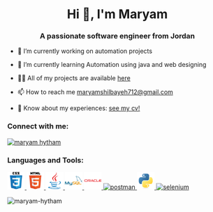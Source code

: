<h1 align="center">Hi 👋, I'm Maryam</h1>
<h3 align="center">A passionate software engineer from Jordan</h3>

- 🔭 I’m currently working on automation projects

- 🌱 I’m currently learning Automation using java and web designing

- 👨‍💻 All of my projects are available [here](https://www.canva.com/design/DAGcrI8yzzY/TMxd_sbQ89rzlHbEFpWteA/view?utm_content=DAGcrI8yzzY&utm_campaign=designshare&utm_medium=link2&utm_source=uniquelinks&utlId=he441ee8589)

- 📫 How to reach me maryamshilbayeh712@gmail.com

- 📄 Know about my experiences: [see my cv!](https://drive.google.com/file/d/192p-bZOSIphzpNQY2LtptK6ItnuO6gZp/view?usp=drivesdk)

<h3 align="left">Connect with me:</h3>
<p align="left">
<a href="https://linkedin.com/in/maryam hytham" target="blank"><img align="center" src="https://raw.githubusercontent.com/rahuldkjain/github-profile-readme-generator/master/src/images/icons/Social/linked-in-alt.svg" alt="maryam hytham" height="30" width="40" /></a>
</p>

<h3 align="left">Languages and Tools:</h3>
<p align="left"> <a href="https://www.w3schools.com/css/" target="_blank" rel="noreferrer"> <img src="https://raw.githubusercontent.com/devicons/devicon/master/icons/css3/css3-original-wordmark.svg" alt="css3" width="40" height="40"/> </a> <a href="https://www.w3.org/html/" target="_blank" rel="noreferrer"> <img src="https://raw.githubusercontent.com/devicons/devicon/master/icons/html5/html5-original-wordmark.svg" alt="html5" width="40" height="40"/> </a> <a href="https://www.java.com" target="_blank" rel="noreferrer"> <img src="https://raw.githubusercontent.com/devicons/devicon/master/icons/java/java-original.svg" alt="java" width="40" height="40"/> </a> <a href="https://www.mysql.com/" target="_blank" rel="noreferrer"> <img src="https://raw.githubusercontent.com/devicons/devicon/master/icons/mysql/mysql-original-wordmark.svg" alt="mysql" width="40" height="40"/> </a> <a href="https://www.oracle.com/" target="_blank" rel="noreferrer"> <img src="https://raw.githubusercontent.com/devicons/devicon/master/icons/oracle/oracle-original.svg" alt="oracle" width="40" height="40"/> </a> <a href="https://postman.com" target="_blank" rel="noreferrer"> <img src="https://www.vectorlogo.zone/logos/getpostman/getpostman-icon.svg" alt="postman" width="40" height="40"/> </a> <a href="https://www.python.org" target="_blank" rel="noreferrer"> <img src="https://raw.githubusercontent.com/devicons/devicon/master/icons/python/python-original.svg" alt="python" width="40" height="40"/> </a> <a href="https://www.selenium.dev" target="_blank" rel="noreferrer"> <img src="https://raw.githubusercontent.com/detain/svg-logos/780f25886640cef088af994181646db2f6b1a3f8/svg/selenium-logo.svg" alt="selenium" width="40" height="40"/> </a> </p>

<p><img align="center" src="https://github-readme-stats.vercel.app/api/top-langs?username=maryam-hytham&show_icons=true&locale=en&layout=compact&theme=dark" alt="maryam-hytham" /></p>
